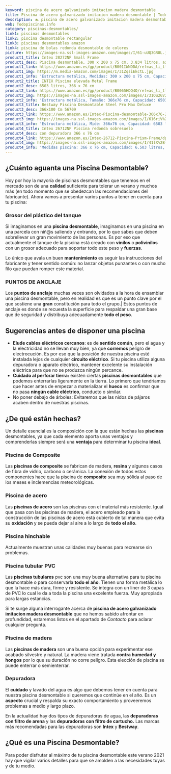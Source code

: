 ```yaml
---
keyword: piscina de acero galvanizado imitacion madera desmontable
title: Piscina de acero galvanizado imitacion madera desmontable | Todopiscinas.info
description: 🏊 piscina de acero galvanizado imitacion madera desmontable Ideales para este verano 2021. Aquí puedes comprar piscina de acero galvanizado imitacion madera desmontable y comparar con otras similares. No dejes escapar piscina de acero galvanizado imitacion madera desmontable a un precio realmente tentador.
web: Todopiscinas.info
category: piscinas-desmontables/
link1: piscinas desmontables
link2: piscina desmontable rectangular
link3: piscinas desmontables amazon
link4: piscina de bolas redonda desmontable de colores
picture: https://images-na.ssl-images-amazon.com/images/I/61-uUQ3GR8L.jpg
product1_title: Intex 28272NP Small Frame
product1_desc: Piscina desmontable, 300 x 200 x 75 cm, 3.834 litros, azul
product1_link: https://www.amazon.es/gp/product/B001IWNDDA/ref=as_li_tl?ie=UTF8&camp=3638&creative=24630&creativeASIN=B001IWNDDA&linkCode=as2&tag=todopiscinas0e-21&linkId=25b9d647487c889cb6ef56ed63f50ca1
product1_img: https://m.media-amazon.com/images/I/31ZqsiEkctL.jpg
product1_info: 'Estructura metálica, Medidas: 300 x 200 x 75 cm, Capacidad: 3.834 litros, Para 6 personas (+ 6 años), Fácil montaje, Forma rectangular'
product2_title: INTEX Piscina elevada Metal Frame
product2_desc: 6503 litros, 366 x 76 cm
product2_link: https://www.amazon.es/gp/product/B0065HDQ4O/ref=as_li_tl?ie=UTF8&camp=3638&creative=24630&creativeASIN=B0065HDQ4O&linkCode=as2&tag=todopiscinas0e-21&linkId=ed2430e3ba564d3527ee103df33ed7b3
product2_img: https://images-na.ssl-images-amazon.com/images/I/31Ou2GV2SAL.jpg
product2_info: 'Estructura metálica, Tamaño: 366x76 cm, Capacidad: 6503 litros, Forma circular, De 4 a 7 personas (+6 años)'
product3_title: Bestway Piscina Desmontable Steel Pro Max Deluxe
product3_desc: 366x100 Cm 56709
product3_link: https://www.amazon.es/Intex-Piscina-desmontable-366x76-28210NP/dp/B0065HDQ4O?__mk_es_ES=%C3%85M%C3%85%C5%BD%C3%95%C3%91&crid=25UQGV9HG2INI&dchild=1&keywords=piscinas+desmontables&qid=1615854176&sprefix=piscinas+dem%2Caps%2C201&sr=8-5&linkCode=ll1&tag=todopiscinas0e-21&linkId=34f200977c6cbaab1f3f4d9ac0e64755&language=es_ES&ref_=as_li_ss_tl
product3_img: https://images-na.ssl-images-amazon.com/images/I/616riV%2BiY3L.jpg
product3_info: 'Estructura metálica, Mide: 366x76 cm, Capacidad: 6503 litros, De 4 a 7 personas mayores de 6 años, Forma circular, Tecnología Super-Tough'
product4_title: Intex 26712NP Piscina redonda sobresuelo
product4_desc: con depuradora 366 x 76 cm
product4_link: https://www.amazon.es/Intex-26712-Piscina-Prism-Frame/dp/B07FB823GL?__mk_es_ES=%C3%85M%C3%85%C5%BD%C3%95%C3%91&dchild=1&keywords=piscinas+desmontables+con+depuradora&qid=1615936418&sr=8-5&linkCode=ll1&tag=todopiscinas0e-21&linkId=d98699de7830cd471766fa1daa36de34&language=es_ES&ref_=as_li_ss_tl
product4_img: https://images-na.ssl-images-amazon.com/images/I/41lX%2B-YpibL.jpg
product4_info: 'Medidas piscina: 366 x 76 cm, Capacidad: 6.503 litros, Incluye depuradora de cartucha A, Lona resistente triple capa'
---
```



<stats-list :link1=link1 :link2=link2 :link3=link3 :link4=link4 :category=category></stats-list>


## ¿Cuánto aguanta una Piscina Desmontable?

Hoy por hoy la mayoría de piscinas desmontables que tenemos en el mercado son de una **calidad** suficiente para tolerar un verano y muchos más (en todo momento que se obedezcan las recomendaciones del fabricante). Ahora vamos a presentar varios puntos a tener en cuenta para tu piscina:


### Grosor del plástico del tanque

Si imaginamos en una **piscina desmontable**, imaginamos en una piscina en una parcela con niñ@s saliendo y entrando, por lo que sabes que deben sobrellevar un gran movimiento de las personas. Es por eso que actualmente el tanque de la piscina está creado con **vinilos** o **polivinilos** con un grosor adecuado para soportar todo este peso y **fuerzas**.

Lo único que avala un	 buen **mantenimiento** es seguir las instrucciones del fabricante y tener sentido común: no lanzar objetos punzantes o con mucho filo que puedan romper este material.


### PUNTOS DE ANCLAJE

Los **puntos de anclaje** muchas veces son olvidados a la hora de ensamblar una piscina desmontable, pero en realidad es que es un punto clave por el que sostiene una **gran** constitución para todo el grupo.| Estos puntos de anclaje es donde se recuesta la superficie para respaldar una gran base que de seguridad y distribuya adecuadamente **todo el peso**.


## Sugerencias antes de disponer una piscina



*   **Elude cables eléctricos cercanos**: es de **sentido común**, pero el agua y la electricidad no se llevan muy bien, ya que **corremos** peligro de electrocución. Es por eso que la posición de nuestra piscina esté instalada lejos de cualquier **circuito eléctrico**. Si tu piscina utiliza alguna depuradora o aparato eléctrico, mantener excelente su instalación eléctrica para que no se produzca ningún percance.
*   **Cuidado al perforar tierra:** existen ciertas **piscinas desmontables** que podemos enterrarlas ligeramente en la tierra. Lo primero  que tendríamos que hacer antes de empezar a materializar el **hueco** es confirmar que no pasa **ningún cable eléctrico**, conducto o similar.
*   No poner debajo de árboles: Evitaremos que las nidos de pájaros acaben dentro de nuestras piscinas.

<brand-panel :title=product1_title :desc=product1_desc :img=product1_img :link=product1_link></brand-panel>


## ¿De qué  están hechas?

Un detalle esencial es la composición con la que están hechas las **piscinas** desmontables, ya que cada elemento aporta unas ventajas y comprenderlas siempre será una **ventaja** para determinar tu piscina **ideal**.


### Piscina de Composite

Las **piscinas de composite** se fabrican de madera, **resina** y algunos casos de fibra de vidrio, carbono o cerámica. La conexión de todos estos componentes hace que la piscina de **composite** sea muy sólida al paso de los meses e inclemencias meteorológicas.


### Piscina de acero

Las **piscinas de acero** son las piscinas con el material más resistente. Igual que pasa con las piscinas de madera, el acero empleado para la construcción de las piscinas de acero está cubierto de tal manera que evita su **oxidación** y se pueda dejar al aire a lo largo de **todo el año**.


### Piscina hinchable

 Actualmente muestran unas calidades muy buenas para recrearse sin problemas.


### Piscina tubular PVC

Las **piscinas tubulares** pvc son una muy buena alternativa para tu piscina desmontable o para conservarla **todo el año**. Tienen una forma metálica lo que la hace más dura, firme y resistente. Se integra con un liner de 3 capas de PVC lo cual le da a toda la piscina una excelente fuerza. Muy apropiada para largas estancias.

Si te surge alguna interrogante acerca de **piscina de acero galvanizado imitacion madera desmontable** que no hemos sabido afrontar en profundidad, estaremos listos en el apartado de _Contacto_ para aclarar cualquier pregunta.


### Piscina de madera

Las **piscinas de madera** son una buena opción para experimentar ese acabado silvestre y natural. La madera viene tratada **contra humedad y hongos** por lo que su duración no corre peligro. Esta elección de piscina se puede enterrar o semienterrar.

<external-banner></external-banner>



### Depuradora

El **cuidado** y lavado del agua es algo que debemos tener en cuenta para nuestra piscina desmontable si queremos que continúe en el año. Es un **aspecto** crucial y respalda su exacto comportamiento y proveeremos problemas a medio y largo plazo.

En la actualidad hay dos tipos de depuradoras de agua, las **depuradoras con filtro de arena** y  las **depuradoras** **con filtro de cartucho.** Las marcas más recomendadas para las depuradoras son **Intex** y **Bestway**.
## ¿Qué es una Piscina Desmontable?



Para poder disfrutar al máximo de tu piscina desmontable este verano 2021 hay que vigilar varios detalles para que se amolden a las necesidades tuyas y de tu medio.